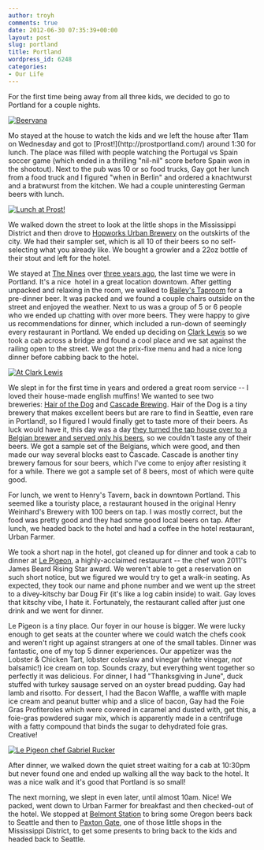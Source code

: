 ```yaml
---
author: troyh
comments: true
date: 2012-06-30 07:35:39+00:00
layout: post
slug: portland
title: Portland
wordpress_id: 6248
categories:
- Our Life
---
```


For the first time being away from all three kids, we decided to go to Portland for a couple nights.

[![Beervana](http://farm9.staticflickr.com/8024/7465339290_7b28794738.jpg)](http://www.flickr.com/photos/troyh/7465339290/)

<!-- more -->Mo stayed at the house to watch the kids and we left the house after 11am on Wednesday and got to [Prost!](http://prostportland.com/) around 1:30 for lunch. The place was filled with people watching the Portugal vs Spain soccer game (which ended in a thrilling "nil-nil" score before Spain won in the shootout). Next to the pub was 10 or so food trucks, Gay got her lunch from a food truck and I figured "when in Berlin" and ordered a knachtwurst and a bratwurst from the kitchen. We had a couple uninteresting German beers with lunch.

[![Lunch at Prost!](http://farm8.staticflickr.com/7279/7465301346_0131fa8213.jpg)](http://www.flickr.com/photos/troyh/7465301346/)

We walked down the street to look at the little shops in the Mississippi District and then drove to [Hopworks Urban Brewery](http://hopworksbeer.com/general-info/bikebar) on the outskirts of the city. We had their sampler set, which is all 10 of their beers so no self-selecting what you already like. We bought a growler and a 22oz bottle of their stout and left for the hotel.

We stayed at [The Nines](http://www.thenines.com/) over [three years ago](http://troyandgay.com/2009/03/30/ashland-to-portland/), the last time we were in Portland. It's a nice  hotel in a great location downtown. After getting unpacked and relaxing in the room, we walked to [Bailey's Taproom](http://www.baileystaproom.com/) for a pre-dinner beer. It was packed and we found a couple chairs outside on the street and enjoyed the weather. Next to us was a group of 5 or 6 people who we ended up chatting with over more beers. They were happy to give us recommendations for dinner, which included a run-down of seemingly every restaurant in Portland. We ended up deciding on [Clark Lewis](http://www.clarklewispdx.com/) so we took a cab across a bridge and found a cool place and we sat against the railing open to the street. We got the prix-fixe menu and had a nice long dinner before cabbing back to the hotel.

[![At Clark Lewis](http://farm9.staticflickr.com/8144/7465342116_3080197c96.jpg)](http://www.flickr.com/photos/troyh/7465342116/)

We slept in for the first time in years and ordered a great room service -- I loved their house-made english muffins! We wanted to see two breweries: [Hair of the Dog](http://www.hairofthedog.com/) and [Cascade Brewing](http://www.cascadebrewingbarrelhouse.com/). Hair of the Dog is a tiny brewery that makes excellent beers but are rare to find in Seattle, even rare in Portland!, so I figured I would finally get to taste more of their beers. As luck would have it, this day was a day [they turned the tap house over to a Belgian brewer and served only his beers](http://blog.oregonlive.com/thebeerhere/2012/06/de_struise_eel_river_a_couple.html), so we couldn't taste any of their beers. We got a sample set of the Belgians, which were good, and then made our way several blocks east to Cascade. Cascade is another tiny brewery famous for sour beers, which I've come to enjoy after resisting it for a while. There we got a sample set of 8 beers, most of which were quite good.

For lunch, we went to Henry's Tavern, back in downtown Portland. This seemed like a touristy place, a restaurant housed in the original Henry Weinhard's Brewery with 100 beers on tap. I was mostly correct, but the food was pretty good and they had some good local beers on tap. After lunch, we headed back to the hotel and had a coffee in the hotel restaurant, Urban Farmer.

We took a short nap in the hotel, got cleaned up for dinner and took a cab to dinner at [Le Pigeon](http://lepigeon.com/), a highly-acclaimed restaurant -- the chef won 2011's James Beard Rising Star award. We weren't able to get a reservation on such short notice, but we figured we would try to get a walk-in seating. As expected, they took our name and phone number and we went up the street to a divey-kitschy bar Doug Fir (it's like a log cabin inside) to wait. Gay loves that kitschy vibe, I hate it. Fortunately, the restaurant called after just one drink and we went for dinner.

Le Pigeon is a tiny place. Our foyer in our house is bigger. We were lucky enough to get seats at the counter where we could watch the chefs cook and weren't right up against strangers at one of the small tables. Dinner was fantastic, one of my top 5 dinner experiences. Our appetizer was the Lobster & Chicken Tart, lobster coleslaw and vinegar (white vinegar, _not_ balsamic!) ice cream on top. Sounds crazy, but everything went together so perfectly it was delicious. For dinner, I had "Thanksgiving in June", duck stuffed with turkey sausage served on an oyster bread pudding. Gay had lamb and risotto. For dessert, I had the Bacon Waffle, a waffle with maple ice cream and peanut butter whip and a slice of bacon, Gay had the Foie Gras Profiteroles which were covered in caramel and dusted with, get this, a foie-gras powdered sugar mix, which is apparently made in a centrifuge with a fatty compound that binds the sugar to dehydrated foie gras. Creative!

[![Le Pigeon chef Gabriel Rucker](http://farm9.staticflickr.com/8021/7469872634_69617b5339.jpg)](http://www.flickr.com/photos/troyh/7469872634/)

After dinner, we walked down the quiet street waiting for a cab at 10:30pm but never found one and ended up walking all the way back to the hotel. It was a nice walk and it's good that Portland is so small!

The next morning, we slept in even later, until almost 10am. Nice! We packed, went down to Urban Farmer for breakfast and then checked-out of the hotel. We stopped at [Belmont Station](http://belmont-station.com/) to bring some Oregon beers back to Seattle and then to [Paxton Gate](http://www.paxtongate.com/seestores_Portland_lg.aspx), one of those little shops in the Mississippi District, to get some presents to bring back to the kids and headed back to Seattle.
